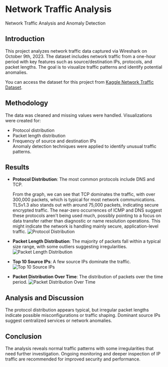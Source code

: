 # Network Traffic Analysis
Network Traffic Analysis and Anomaly Detection

## Introduction
This project analyzes network traffic data captured via Wireshark on October 9th, 2023. The dataset includes network traffic from a one-hour period with key features such as source/destination IPs, protocols, and packet lengths. The goal is to visualize traffic patterns and identify potential anomalies.

You can access the dataset for this project from [Kaggle Network Traffic Dataset](https://www.kaggle.com/datasets/ravikumargattu/network-traffic-dataset).

## Methodology
The data was cleaned and missing values were handled. Visualizations were created for:
- Protocol distribution
- Packet length distribution
- Frequency of source and destination IPs  
Anomaly detection techniques were applied to identify unusual traffic patterns.

## Results
- **Protocol Distribution**: The most common protocols include DNS and TCP.
  
  From the graph, we can see that TCP dominates the traffic, with over 300,000 packets, which is typical for most network communications. TLSv1.3 also stands out with around 75,000 packets, indicating secure     encrypted traffic. The near-zero occurrences of ICMP and DNS suggest these protocols aren't being used much, possibly pointing to a focus on data transfer rather than diagnostic or name resolution operations. This might indicate the network is handling mainly secure, application-level traffic.
  ![Protocol Distribution](https://github.com/user-attachments/assets/b47561aa-f334-4acc-bd9b-63a948dae3fd)
- **Packet Length Distribution**: The majority of packets fall within a typical size range, with some outliers suggesting irregularities.
  ![Packet Length Distribution](https://github.com/user-attachments/assets/46fff15f-4da3-4765-903b-0a15cb23caa4)

- **Top 10 Source IPs**: A few source IPs dominate the traffic.
  ![Top 10 Source IPs](https://github.com/user-attachments/assets/1fc3ce3b-843b-4109-a929-5ae0709961be)

- **Packet Distribution Over Time**: The distribution of packets over the time period.
  ![Packet Distribution Over Time](https://github.com/user-attachments/assets/9e6db047-c8a6-4e0a-beb8-7967d86c8d5b)


## Analysis and Discussion
The protocol distribution appears typical, but irregular packet lengths indicate possible misconfigurations or traffic shaping. Dominant source IPs suggest centralized services or network anomalies.

## Conclusion
The analysis reveals normal traffic patterns with some irregularities that need further investigation. Ongoing monitoring and deeper inspection of IP traffic are recommended for improved security and performance.
